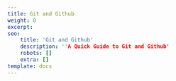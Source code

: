```yaml
---
title: Git and Github
weight: 0
excerpt: 
seo:
    title: 'Git and Github'
    description: ''A Quick Guide to Git and Github'
    robots: []
    extra: []
template: docs
---
```


